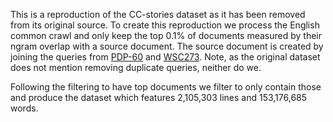 This is a reproduction of the CC-stories dataset as it has been removed from its original source. 
To create this reproduction we process the English common crawl and only keep the top 0.1% of documents measured by their ngram overlap with a source document.
The source document is created by joining the queries from [PDP-60](https://cs.nyu.edu/~davise/papers/WinogradSchemas/PDPChallenge2016.xml) and [WSC273](https://cs.nyu.edu/~davise/papers/WinogradSchemas/WSCollection.xml). Note, as the original dataset does not mention removing duplicate queries, neither do we.

Following the filtering to have top documents we filter to only contain those and produce the dataset which features 2,105,303 lines and 153,176,685 words. 
